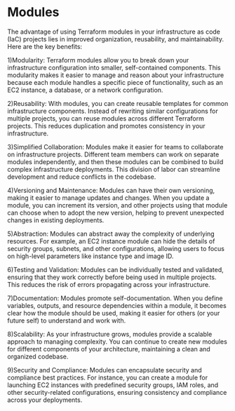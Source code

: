 # Modules


The advantage of using Terraform modules in your infrastructure as code (IaC) projects lies in improved organization, reusability, and maintainability. Here are the key benefits:

1)Modularity: Terraform modules allow you to break down your infrastructure configuration into smaller, self-contained components. This modularity makes it easier to manage and reason about your infrastructure because each module handles a specific piece of functionality, such as an EC2 instance, a database, or a network configuration.

2)Reusability: With modules, you can create reusable templates for common infrastructure components. Instead of rewriting similar configurations for multiple projects, you can reuse modules across different Terraform projects. This reduces duplication and promotes consistency in your infrastructure.

3)Simplified Collaboration: Modules make it easier for teams to collaborate on infrastructure projects. Different team members can work on separate modules independently, and then these modules can be combined to build complex infrastructure deployments. This division of labor can streamline development and reduce conflicts in the codebase.

4)Versioning and Maintenance: Modules can have their own versioning, making it easier to manage updates and changes. When you update a module, you can increment its version, and other projects using that module can choose when to adopt the new version, helping to prevent unexpected changes in existing deployments.

5)Abstraction: Modules can abstract away the complexity of underlying resources. For example, an EC2 instance module can hide the details of security groups, subnets, and other configurations, allowing users to focus on high-level parameters like instance type and image ID.

6)Testing and Validation: Modules can be individually tested and validated, ensuring that they work correctly before being used in multiple projects. This reduces the risk of errors propagating across your infrastructure.

7)Documentation: Modules promote self-documentation. When you define variables, outputs, and resource dependencies within a module, it becomes clear how the module should be used, making it easier for others (or your future self) to understand and work with.

8)Scalability: As your infrastructure grows, modules provide a scalable approach to managing complexity. You can continue to create new modules for different components of your architecture, maintaining a clean and organized codebase.

9)Security and Compliance: Modules can encapsulate security and compliance best practices. For instance, you can create a module for launching EC2 instances with predefined security groups, IAM roles, and other security-related configurations, ensuring consistency and compliance across your deployments.
